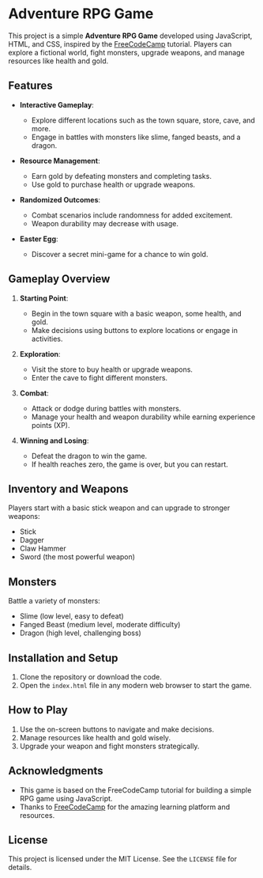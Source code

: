 # Adventure RPG Game

This project is a simple **Adventure RPG Game** developed using JavaScript, HTML, and CSS, inspired by the [FreeCodeCamp](https://www.freecodecamp.org/) tutorial. Players can explore a fictional world, fight monsters, upgrade weapons, and manage resources like health and gold.

## Features

- **Interactive Gameplay**:
  - Explore different locations such as the town square, store, cave, and more.
  - Engage in battles with monsters like slime, fanged beasts, and a dragon.

- **Resource Management**:
  - Earn gold by defeating monsters and completing tasks.
  - Use gold to purchase health or upgrade weapons.

- **Randomized Outcomes**:
  - Combat scenarios include randomness for added excitement.
  - Weapon durability may decrease with usage.

- **Easter Egg**:
  - Discover a secret mini-game for a chance to win gold.

## Gameplay Overview

1. **Starting Point**:
   - Begin in the town square with a basic weapon, some health, and gold.
   - Make decisions using buttons to explore locations or engage in activities.

2. **Exploration**:
   - Visit the store to buy health or upgrade weapons.
   - Enter the cave to fight different monsters.

3. **Combat**:
   - Attack or dodge during battles with monsters.
   - Manage your health and weapon durability while earning experience points (XP).

4. **Winning and Losing**:
   - Defeat the dragon to win the game.
   - If health reaches zero, the game is over, but you can restart.

## Inventory and Weapons

Players start with a basic stick weapon and can upgrade to stronger weapons:
- Stick
- Dagger
- Claw Hammer
- Sword (the most powerful weapon)

## Monsters

Battle a variety of monsters:
- Slime (low level, easy to defeat)
- Fanged Beast (medium level, moderate difficulty)
- Dragon (high level, challenging boss)

## Installation and Setup

1. Clone the repository or download the code.
2. Open the `index.html` file in any modern web browser to start the game.

## How to Play

1. Use the on-screen buttons to navigate and make decisions.
2. Manage resources like health and gold wisely.
3. Upgrade your weapon and fight monsters strategically.

## Acknowledgments

- This game is based on the FreeCodeCamp tutorial for building a simple RPG game using JavaScript.
- Thanks to [FreeCodeCamp](https://www.freecodecamp.org/) for the amazing learning platform and resources.

## License

This project is licensed under the MIT License. See the `LICENSE` file for details.
